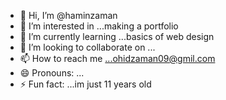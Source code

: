 - 👋 Hi, I’m @haminzaman
- 👀 I’m interested in ...making a portfolio
- 🌱 I’m currently learning ...basics of web design
- 💞️ I’m looking to collaborate on ...
- 📫 How to reach me ...ohidzaman09@gmil.com
- 😄 Pronouns: ...
- ⚡ Fun fact: ...im just 11 years old

<!---
haminzaman/haminzaman is a ✨ special ✨ repository because its `README.md` (this file) appears on your GitHub profile.
You can click the Preview link to take a look at your changes.
--->
